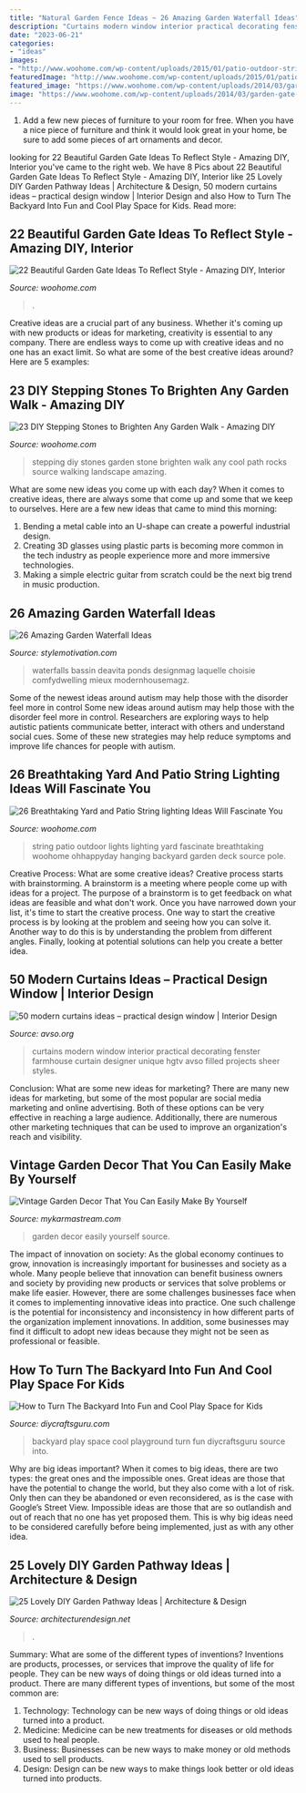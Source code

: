 ```yaml
---
title: "Natural Garden Fence Ideas ~ 26 Amazing Garden Waterfall Ideas"
description: "Curtains modern window interior practical decorating fenster farmhouse curtain designer unique hgtv avso filled projects sheer styles"
date: "2023-06-21"
categories:
- "ideas"
images:
- "http://www.woohome.com/wp-content/uploads/2015/01/patio-outdoor-string-lights-woohome-8.jpg"
featuredImage: "http://www.woohome.com/wp-content/uploads/2015/01/patio-outdoor-string-lights-woohome-8.jpg"
featured_image: "https://www.woohome.com/wp-content/uploads/2014/03/garden-gate-18.jpg"
image: "https://www.woohome.com/wp-content/uploads/2014/03/garden-gate-18.jpg"
---
```



1. Add a few new pieces of furniture to your room for free. When you have a nice piece of furniture and think it would look great in your home, be sure to add some pieces of art ornaments and decor.

	

		
looking for 22 Beautiful Garden Gate Ideas To Reflect Style - Amazing DIY, Interior you've came to the right web. We have 8 Pics about 22 Beautiful Garden Gate Ideas To Reflect Style - Amazing DIY, Interior like 25 Lovely DIY Garden Pathway Ideas | Architecture &amp; Design, 50 modern curtains ideas – practical design window | Interior Design and also How to Turn The Backyard Into Fun and Cool Play Space for Kids. Read more:
		
    
## 22 Beautiful Garden Gate Ideas To Reflect Style - Amazing DIY, Interior

<img loading=lazy src="https://www.woohome.com/wp-content/uploads/2014/03/garden-gate-18.jpg" onerror="this.onerror=null;this.src='https://tse2.mm.bing.net/th?id=OIP.IqjIpO1NEXXQpf8UumkaxQHaJ7&amp;pid=15.1';" alt="22 Beautiful Garden Gate Ideas To Reflect Style - Amazing DIY, Interior">

_Source: woohome.com_

>. 

	

Creative ideas are a crucial part of any business. Whether it's coming up with new products or ideas for marketing, creativity is essential to any company. There are endless ways to come up with creative ideas and no one has an exact limit. So what are some of the best creative ideas around? Here are 5 examples: 

    
## 23 DIY Stepping Stones To Brighten Any Garden Walk - Amazing DIY

<img loading=lazy src="http://www.woohome.com/wp-content/uploads/2014/04/Cool-DIY-Stepping-Stone-19.jpg" onerror="this.onerror=null;this.src='https://tse1.mm.bing.net/th?id=OIP.sV9aN86h9M2MNMK3jBxyuAHaK6&amp;pid=15.1';" alt="23 DIY Stepping Stones to Brighten Any Garden Walk - Amazing DIY">

_Source: woohome.com_

>stepping diy stones garden stone brighten walk any cool path rocks source walking landscape amazing. 

	

What are some new ideas you come up with each day?
When it comes to creative ideas, there are always some that come up and some that we keep to ourselves. Here are a few new ideas that came to mind this morning: 
1. Bending a metal cable into an U-shape can create a powerful industrial design.
2. Creating 3D glasses using plastic parts is becoming more common in the tech industry as people experience more and more immersive technologies.
3. Making a simple electric guitar from scratch could be the next big trend in music production.

    
## 26 Amazing Garden Waterfall Ideas

<img loading=lazy src="https://www.stylemotivation.com/wp-content/uploads/2013/09/garden-waterfalls-21.jpg" onerror="this.onerror=null;this.src='https://tse4.mm.bing.net/th?id=OIP._tFnfR8eaGilirdbarmGqgHaKQ&amp;pid=15.1';" alt="26 Amazing Garden Waterfall Ideas">

_Source: stylemotivation.com_

>waterfalls bassin deavita ponds designmag laquelle choisie comfydwelling mieux modernhousemagz. 

	

Some of the newest ideas around autism may help those with the disorder feel more in control
Some new ideas around autism may help those with the disorder feel more in control. Researchers are exploring ways to help autistic patients communicate better, interact with others and understand social cues. Some of these new strategies may help reduce symptoms and improve life chances for people with autism.

    
## 26 Breathtaking Yard And Patio String Lighting Ideas Will Fascinate You

<img loading=lazy src="http://www.woohome.com/wp-content/uploads/2015/01/patio-outdoor-string-lights-woohome-8.jpg" onerror="this.onerror=null;this.src='https://tse2.mm.bing.net/th?id=OIP.pNvYPBCoDaVGIZnnWO-9uAHaKg&amp;pid=15.1';" alt="26 Breathtaking Yard and Patio String lighting Ideas Will Fascinate You">

_Source: woohome.com_

>string patio outdoor lights lighting yard fascinate breathtaking woohome ohhappyday hanging backyard garden deck source pole. 

	

Creative Process: What are some creative ideas?
Creative process starts with brainstorming. A brainstorm is a meeting where people come up with ideas for a project. The purpose of a brainstorm is to get feedback on what ideas are feasible and what don't work. Once you have narrowed down your list, it's time to start the creative process.
One way to start the creative process is by looking at the problem and seeing how you can solve it. Another way to do this is by understanding the problem from different angles. Finally, looking at potential solutions can help you create a better idea.

    
## 50 Modern Curtains Ideas – Practical Design Window | Interior Design

<img loading=lazy src="https://www.avso.org/wp-content/uploads/2014/11/50-modern-curtains-ideas-practical-design-window-1415021090.jpg" onerror="this.onerror=null;this.src='https://tse4.mm.bing.net/th?id=OIP.yn10cYK0W3ENQ7hzBeS0QgHaJ3&amp;pid=15.1';" alt="50 modern curtains ideas – practical design window | Interior Design">

_Source: avso.org_

>curtains modern window interior practical decorating fenster farmhouse curtain designer unique hgtv avso filled projects sheer styles. 

	

Conclusion: What are some new ideas for marketing?
There are many new ideas for marketing, but some of the most popular are social media marketing and online advertising. Both of these options can be very effective in reaching a large audience. Additionally, there are numerous other marketing techniques that can be used to improve an organization's reach and visibility.

    
## Vintage Garden Decor That You Can Easily Make By Yourself

<img loading=lazy src="https://mykarmastream.com/wp-content/uploads/2017/08/vintage-garden-decor-12.jpg" onerror="this.onerror=null;this.src='https://tse4.mm.bing.net/th?id=OIP.XUpHMkjz1vYTgcB9a6d6mgHaKI&amp;pid=15.1';" alt="Vintage Garden Decor That You Can Easily Make By Yourself">

_Source: mykarmastream.com_

>garden decor easily yourself source. 

	

The impact of innovation on society:
As the global economy continues to grow, innovation is increasingly important for businesses and society as a whole. Many people believe that innovation can benefit business owners and society by providing new products or services that solve problems or make life easier. However, there are some challenges businesses face when it comes to implementing innovative ideas into practice. One such challenge is the potential for inconsistency and inconsistency in how different parts of the organization implement innovations. In addition, some businesses may find it difficult to adopt new ideas because they might not be seen as professional or feasible.

    
## How To Turn The Backyard Into Fun And Cool Play Space For Kids

<img loading=lazy src="https://www.diycraftsguru.com/wp-content/uploads/2016/04/05-kids-backyard-playground.jpg" onerror="this.onerror=null;this.src='https://tse3.mm.bing.net/th?id=OIP.4mVrmaXq3uZSdz-94DEJ5QHaJ4&amp;pid=15.1';" alt="How to Turn The Backyard Into Fun and Cool Play Space for Kids">

_Source: diycraftsguru.com_

>backyard play space cool playground turn fun diycraftsguru source into. 

	

Why are big ideas important?
When it comes to big ideas, there are two types: the great ones and the impossible ones. Great ideas are those that have the potential to change the world, but they also come with a lot of risk. Only then can they be abandoned or even reconsidered, as is the case with Google’s Street View. Impossible ideas are those that are so outlandish and out of reach that no one has yet proposed them. This is why big ideas need to be considered carefully before being implemented, just as with any other idea.

    
## 25 Lovely DIY Garden Pathway Ideas | Architecture &amp; Design

<img loading=lazy src="https://cdn.architecturendesign.net/wp-content/uploads/2014/08/25-Lovely-DIY-Garden-Pathway-Ideas-24.jpg" onerror="this.onerror=null;this.src='https://tse1.mm.bing.net/th?id=OIP.d5FqDeewhvs3-kTz2O6aEAHaKK&amp;pid=15.1';" alt="25 Lovely DIY Garden Pathway Ideas | Architecture &amp; Design">

_Source: architecturendesign.net_

>. 

	

Summary: What are some of the different types of inventions?
Inventions are products, processes, or services that improve the quality of life for people. They can be new ways of doing things or old ideas turned into a product. There are many different types of inventions, but some of the most common are:
1) Technology: Technology can be new ways of doing things or old ideas turned into a product.
2) Medicine: Medicine can be new treatments for diseases or old methods used to heal people.
3) Business: Businesses can be new ways to make money or old methods used to sell products.
4) Design: Design can be new ways to make things look better or old ideas turned into products.

